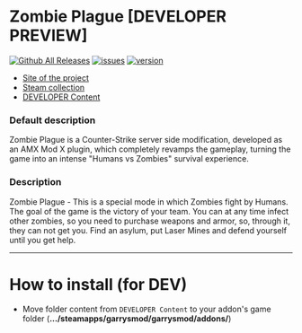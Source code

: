# Zombie Plague [DEVELOPER PREVIEW]

[![Github All Releases](https://img.shields.io/github/downloads/Lestrigon17/zombieplague/total.svg)]()
[![issues](https://img.shields.io/github/issues-raw/badges/shields/website.svg)]()
[![version](https://img.shields.io/badge/DEV%20Build-0707-ff69b4.svg)]()

* [Site of the project](https://lestrigon.pw/)
* [Steam collection](http://steamcommunity.com/sharedfiles/filedetails/?id=504822533/)
* [DEVELOPER Content](https://yadi.sk/d/DvILX0i83Kpnex)

### Default description
Zombie Plague is a Counter-Strike server side modification, developed as an AMX Mod X plugin, which completely revamps the gameplay, turning the game into an intense "Humans vs Zombies" survival experience.

### Description
Zombie Plague - This is a special mode in which Zombies fight by Humans. The goal of the game is the victory of your team. You can at any time infect other zombies, so you need to purchase weapons and armor, so, through it, they can not get you. Find an asylum, put Laser Mines and defend yourself until you get help.

-------

# How to install (for DEV)
* Move folder content from ``DEVELOPER Content`` to your addon's game folder (**.../steamapps/garrysmod/garrysmod/addons/**)
